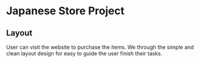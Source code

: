 # Japanese Store Project

## Layout

User can visit the website to purchase the items. We through the simple and clean layout design for easy to guide the user finish their tasks.




